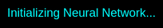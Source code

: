 <!DOCTYPE html>
<html lang="en">
<head>
    <meta charset="UTF-8">
    <meta name="viewport" content="width=device-width, initial-scale=1.0">
    <title>Perfect Ikechukwu - Tech Odyssey</title>
    <style>
        body {
            margin: 0;
            overflow: hidden;
            font-family: 'Exo 2', sans-serif;
            color: #fff;
        }
        #canvas {
            position: fixed;
            top: 0;
            left: 0;
            width: 100%;
            height: 100%;
            z-index: -1;
        }
        .content {
            position: absolute;
            top: 50%;
            left: 50%;
            transform: translate(-50%, -50%);
            text-align: center;
            width: 80%;
            max-width: 800px;
            pointer-events: none;
        }
        h1 {
            font-size: 3.5rem;
            text-shadow: 0 0 15px #00f, 0 0 30px #0ff;
            opacity: 0;
        }
        p {
            font-size: 1.3rem;
            line-height: 1.7;
            opacity: 0;
            text-shadow: 0 0 10px #0ff;
        }
        .social-logos {
            margin-top: 2rem;
            display: flex;
            justify-content: center;
            gap: 2rem;
            pointer-events: auto;
        }
        .social-logos a img {
            width: 40px;
            opacity: 0;
            transition: transform 0.3s, filter 0.3s;
        }
        .social-logos a img:hover {
            transform: scale(1.2);
            filter: drop-shadow(0 0 10px #0ff);
        }
        #loader {
            position: fixed;
            top: 0;
            left: 0;
            width: 100%;
            height: 100%;
            background: #000;
            display: flex;
            align-items: center;
            justify-content: center;
            color: #0ff;
            font-size: 1.5rem;
            z-index: 1000;
        }
        @media (max-width: 600px) {
            h1 { font-size: 2rem; }
            p { font-size: 1rem; }
            .social-logos a img { width: 30px; }
        }
    </style>
    <link href="https://fonts.googleapis.com/css2?family=Exo+2:wght@400;700&display=swap" rel="stylesheet">
</head>
<body>
    <div id="loader">Initializing Neural Network...</div>
    <canvas id="canvas"></canvas>
    <div class="content">
        <h1 id="name">Perfect Ikechukwu</h1>
        <p id="past">Initiated in a nexus of innovation, Perfect Ikechukwu’s origins trace to a relentless pursuit of knowledge. From decoding complex algorithms to architecting digital ecosystems, his formative years forged a visionary adept at transforming challenges into breakthroughs, setting the stage for a technological odyssey.</p>
        <p id="present">In the present epoch, Perfect Ikechukwu commands the vanguard of digital evolution. As a trailblazer in artificial intelligence and blockchain, he engineers solutions that transcend boundaries, integrating neural networks and immersive realities to redefine the global technological paradigm.</p>
        <p id="future">The horizon beckons with infinite potential. Perfect Ikechukwu envisions a future where AI empowers universal education and sustainable innovation. His next mission: a revolutionary platform to unify global creators, heralding a new era of interconnected intelligence.</p>
        <div class="social-logos">
            <a href="https://instagram.com" target="_blank" id="instagram"><img src="https://upload.wikimedia.org/wikipedia/commons/a/a5/Instagram_icon.png" alt="Instagram"></a>
            <a href="https://x.com" target="_blank" id="twitter"><img src="https://upload.wikimedia.org/wikipedia/commons/5/5a/X_icon_2.svg" alt="X"></a>
            <a href="https://facebook.com" target="_blank" id="facebook"><img src="https://upload.wikimedia.org/wikipedia/commons/5/51/Facebook_f_logo_%282019%29.svg" alt="Facebook"></a>
        </div>
    </div>

    <script src="https://cdnjs.cloudflare.com/ajax/libs/three.js/r134/three.min.js"></script>
    <script src="https://cdnjs.cloudflare.com/ajax/libs/gsap/3.11.4/gsap.min.js"></script>
    <script src="https://cdnjs.cloudflare.com/ajax/libs/three.js/r134/examples/js/controls/OrbitControls.js"></script>
    <script>
        // Three.js - Advanced Tech Background
        const scene = new THREE.Scene();
        const camera = new THREE.PerspectiveCamera(75, window.innerWidth / window.innerHeight, 0.1, 1000);
        const renderer = new THREE.WebGLRenderer({ canvas: document.getElementById('canvas'), antialias: true });
        renderer.setSize(window.innerWidth, window.innerHeight);

        // Grid
        const gridHelper = new THREE.GridHelper(100, 50, 0x00ffff, 0x003333);
        gridHelper.position.y = -10;
        scene.add(gridHelper);

        // Wireframe Sphere
        const sphereGeometry = new THREE.SphereGeometry(15, 32, 16);
        const sphereMaterial = new THREE.MeshBasicMaterial({ color: 0x00ffff, wireframe: true, transparent: true, opacity: 0.3 });
        const sphere = new THREE.Mesh(sphereGeometry, sphereMaterial);
        scene.add(sphere);

        // Particles
        const particleCount = 2000;
        const particlesGeometry = new THREE.BufferGeometry();
        const posArray = new Float32Array(particleCount * 3);
        const velocities = new Float32Array(particleCount * 3);
        for (let i = 0; i < particleCount * 3; i += 3) {
            posArray[i] = (Math.random() - 0.5) * 100;
            posArray[i + 1] = (Math.random() - 0.5) * 100;
            posArray[i + 2] = (Math.random() - 0.5) * 100;
            velocities[i] = (Math.random() - 0.5) * 0.02;
            velocities[i + 1] = (Math.random() - 0.5) * 0.02;
            velocities[i + 2] = (Math.random() - 0.5) * 0.02;
        }
        particlesGeometry.setAttribute('position', new THREE.BufferAttribute(posArray, 3));
        const particleMaterial = new THREE.PointsMaterial({ size: 0.05, color: 0x00ffff, transparent: true, opacity: 0.7 });
        const particles = new THREE.Points(particlesGeometry, particleMaterial);
        scene.add(particles);

        // Lighting
        const ambientLight = new THREE.AmbientLight(0x404040);
        scene.add(ambientLight);
        const pointLight = new THREE.PointLight(0x00ffff, 1, 100);
        pointLight.position.set(10, 10, 10);
        scene.add(pointLight);

        camera.position.z = 20;

        // Mouse Interaction
        let mouseX = 0, mouseY = 0;
        document.addEventListener('mousemove', (e) => {
            mouseX = (e.clientX / window.innerWidth) * 2 - 1;
            mouseY = -(e.clientY / window.innerHeight) * 2 + 1;
        });

        // Animation Loop
        function animate() {
            requestAnimationFrame(animate);
            sphere.rotation.y += 0.002;
            gridHelper.rotation.x += 0.001;
            const positions = particlesGeometry.attributes.position.array;
            for (let i = 0; i < particleCount * 3; i += 3) {
                positions[i] += velocities[i] + mouseX * 0.01;
                positions[i + 1] += velocities[i + 1] + mouseY * 0.01;
                positions[i + 2] += velocities[i + 2];
                if (Math.abs(positions[i]) > 50) velocities[i] *= -1;
                if (Math.abs(positions[i + 1]) > 50) velocities[i + 1] *= -1;
                if (Math.abs(positions[i + 2]) > 50) velocities[i + 2] *= -1;
            }
            particlesGeometry.attributes.position.needsUpdate = true;
            renderer.render(scene, camera);
        }
        animate();

        // Resize Handler
        window.addEventListener('resize', () => {
            camera.aspect = window.innerWidth / window.innerHeight;
            camera.updateProjectionMatrix();
            renderer.setSize(window.innerWidth, window.innerHeight);
        });

        // GSAP Animations with Typewriter Effect
        function typeWriter(element, text, delay) {
            return gsap.to(element, {
                text: { value: text, delimiter: "" },
                duration: text.length / 20,
                ease: "none",
                delay: delay,
                onStart: () => element.innerHTML = "",
                opacity: 1
            });
        }

        gsap.timeline()
            .to("#loader", { opacity: 0, duration: 1, delay: 2, onComplete: () => loader.style.display = 'none'; })
            .to("#name", { opacity: 1, scale: 1.1, duration: 1, ease: "power2.out", textShadow: "0 0 30px #0ff" })
            .to("#name", { scale: 1, duration: 0.5 })
            .add(typeWriter("#past", document.getElementById("past").innerText, 1))
            .to("#past", { opacity: 0, duration: 1, delay: 5 })
            .add(typeWriter("#present", document.getElementById("present").innerText, 0))
            .to("#present", { opacity: 0, duration: 1, delay: 5 })
            .add(typeWriter("#future", document.getElementById("future").innerText, 0))
            .to("#future", { opacity: 0, duration: 1, delay: 5 })
            .to(".social-logos a img", { opacity: 1, scale: 1, stagger: 0.3, duration: 0.5, ease: "back.out(1.7)" });
    </script>
</body>
</html>
